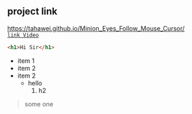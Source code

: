 ## project link
https://tahawei.github.io/Minion_Eyes_Follow_Mouse_Cursor/
\
[`link Video`](https://youtu.be/U5iG-rhuMQQ)

```html
<h1>Hi Sir</h1>
```

- item 1
- item 2
- item 2
  - hello
    1. h2

>some one
